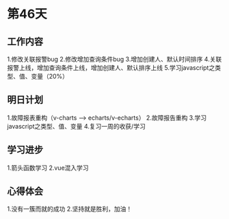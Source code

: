 # 第46天

## 工作内容

1.修改关联报警bug
2.修改增加查询条件bug
3.增加创建人、默认时间排序
4.关联报警上线，增加查询条件上线，增加创建人、默认排序上线
5.学习javascript之类型、值、变量（20%）

## 明日计划

1.故障报表重构（v-charts --> echarts/v-echarts）
2.故障报告重构
3.学习javascript之类型、值、变量
4.复习一周的收获/学习

## 学习进步

1.箭头函数学习
2.vue混入学习

## 心得体会

1.没有一簇而就的成功
2.坚持就是胜利，加油！

